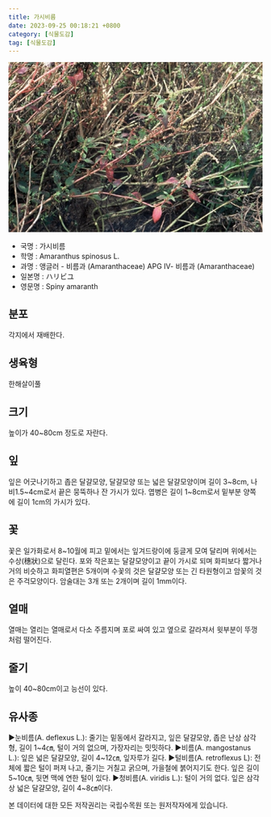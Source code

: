 ```yaml
---
title: 가시비름
date: 2023-09-25 00:18:21 +0800
category: [식물도감]
tag: [식물도감]
---
```




![가시비름](/assets/img/fileUpload/plants/basic/Amaranthaceae/Amaranthus/13268/1_th2.JPG)
- 국명 : 가시비름
- 학명 : Amaranthus spinosus L.
- 과명 : 앵글러 - 비름과 (Amaranthaceae) APG Ⅳ- 비름과 (Amaranthaceae)
- 일본명 : ハリビユ
- 영문명 : Spiny amaranth


## 분포
각지에서 재배한다.
## 생육형
한해살이풀
## 크기
높이가 40~80cm 정도로 자란다.
## 잎
잎은 어긋나기하고 좁은 달걀모양, 달걀모양 또는 넓은 달걀모양이며 길이 3~8cm, 나비1.5~4cm로서 끝은 뭉뚝하나 잔 가시가 있다. 엽병은 길이 1~8cm로서 밑부분 양쪽에 길이 1cm의 가시가 있다.
## 꽃
꽃은 일가화로서 8~10월에 피고 밑에서는 잎겨드랑이에 둥글게 모여 달리며 위에서는 수상(穗狀)으로 달린다. 포와 작은포는 달걀모양이고 끝이 가시로 되며 화피보다 짧거나 거의 비슷하고 화피열편은 5개이며 수꽃의 것은 달걀모양 또는 긴 타원형이고 암꽃의 것은 주걱모양이다. 암술대는 3개 또는 2개이며 길이 1mm이다.
## 열매
열매는 열리는 열매로서 다소 주름지며 포로 싸여 있고 옆으로 갈라져서 윗부분이 뚜껑처럼 떨어진다.
## 줄기
높이 40~80cm이고 능선이 있다.
## 유사종
▶눈비름(A. deflexus L.): 줄기는 밑동에서 갈라지고, 잎은 달걀모양, 좁은 난상 삼각형, 길이 1~4㎝, 털이 거의 없으며, 가장자리는 밋밋하다. 
▶비름(A. mangostanus L.): 잎은 넓은 달걀모양, 길이 4~12㎝, 잎자루가 길다.
▶털비름(A. retroflexus L): 전체에 짧은 털이 퍼져 나고, 줄기는 거칠고 굵으며, 가을철에 붉어지기도 한다. 잎은 길이 5~10㎝, 뒷면 맥에 연한 털이 있다.
▶청비름(A. viridis L.): 털이 거의 없다. 잎은 삼각상 넓은 달걀모양, 길이 4~8㎝이다.






본 데이터에 대한 모든 저작권리는 국립수목원 또는 원저작자에게 있습니다.
